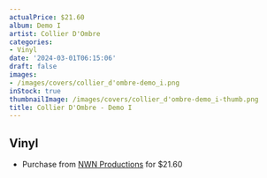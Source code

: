 ```yaml
---
actualPrice: $21.60
album: Demo I
artist: Collier D'Ombre
categories:
- Vinyl
date: '2024-03-01T06:15:06'
draft: false
images:
- /images/covers/collier_d'ombre-demo_i.png
inStock: true
thumbnailImage: /images/covers/collier_d'ombre-demo_i-thumb.png
title: Collier D'Ombre - Demo I
---
```


## Vinyl
* Purchase from [NWN Productions](http://shop.nwnprod.com/index.php?route=product/product&path=75&product_id=44061&sort=pd.name&order=ASC) for $21.60
